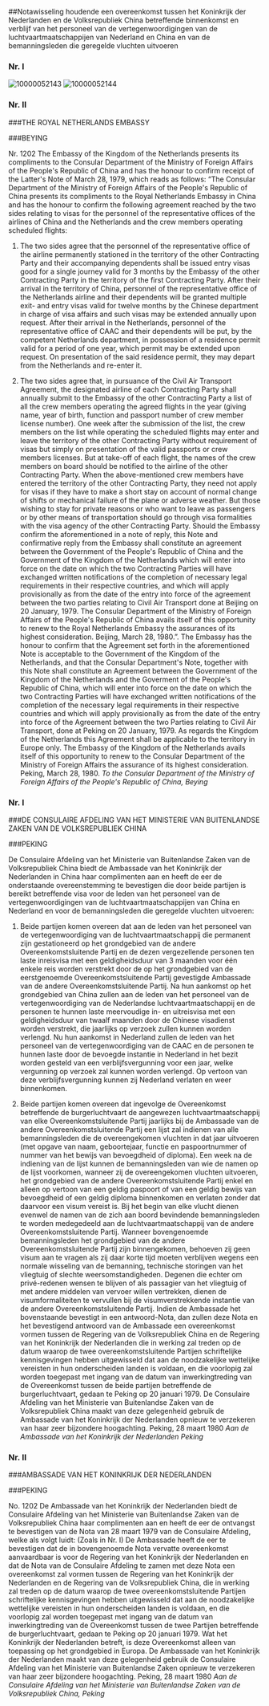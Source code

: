 <meta http-equiv='Content-Type' content='text/html; charset=utf-8' />

##Notawisseling houdende een overeenkomst tussen het Koninkrijk der Nederlanden en de Volksrepubliek China betreffende binnenkomst en verblijf van het personeel van de vertegenwoordigingen van de luchtvaartmaatschappijen van Nederland en China en van de bemanningsleden die geregelde vluchten uitvoeren

### Nr.  I  

![10000052143](http://wetten.overheid.nl/Illustration/10000052143)
![10000052144](http://wetten.overheid.nl/Illustration/10000052144)

### Nr.  II  

###THE ROYAL NETHERLANDS EMBASSY 

###BEYING

Nr. 1202 The Embassy of the Kingdom of the Netherlands presents its compliments to the Consular Department of the Ministry of Foreign Affairs of the People's Republic of China and has the honour to confirm receipt of the Latter's Note of March 28, 1979, which reads as follows: “The Consular Department of the Ministry of Foreign Affairs of the People's Republic of China presents its compliments to the Royal Netherlands Embassy in China and has the honour to confirm the following agreement reached by the two sides relating to visas for the personnel of the representative offices of the airlines of China and the Netherlands and the crew members operating scheduled flights: 

1. The two sides agree that the personnel of the representative office of the airline permanently stationed in the territory of the other Contracting Party and their accompanying dependents shall be issued entry visas good for a single journey valid for 3 months by the Embassy of the other Contracting Party in the territory of the first Contracting Party. After their arrival in the territory of China, personnel of the representative office of the Netherlands airline and their dependents will be granted multiple exit- and entry visas valid for twelve months by the Chinese department in charge of visa affairs and such visas may be extended annually upon request. After their arrival in the Netherlands, personnel of the representative office of CAAC and their dependents will be put, by the competent Netherlands department, in possession of a residence permit valid for a period of one year, which permit may be extended upon request. On presentation of the said residence permit, they may depart from the Netherlands and re-enter it.  

2. The two sides agree that, in pursuance of the Civil Air Transport Agreement, the designated airline of each Contracting Party shall annually submit to the Embassy of the other Contracting Party a list of all the crew members operating the agreed flights in the year (giving name, year of birth, function and passport number of crew member license number). One week after the submission of the list, the crew members on the list while operating the scheduled flights may enter and leave the territory of the other Contracting Party without requirement of visas but simply on presentation of the valid passports or crew members licenses. But at take-off of each flight, the names of the crew members on board should be notified to the airline of the other Contracting Party. When the above-mentioned crew members have entered the territory of the other Contracting Party, they need not apply for visas if they have to make a short stay on account of normal change of shifts or mechanical failure of the plane or adverse weather. But those wishing to stay for private reasons or who want to leave as passengers or by other means of transportation should go through visa formalities with the visa agency of the other Contracting Party.  Should the Embassy confirm the aforementioned in a note of reply, this Note and confirmative reply from the Embassy shall constitute an agreement between the Government of the People's Republic of China and the Government of the Kingdom of the Netherlands which will enter into force on the date on which the two Contracting Parties will have exchanged written notifications of the completion of necessary legal requirements in their respective countries, and which will apply provisionally as from the date of the entry into force of the agreement between the two parties relating to Civil Air Transport done at Beijing on 20 January, 1979. The Consular Department of the Ministry of Foreign Affairs of the People's Republic of China avails itself of this opportunity to renew to the Royal Netherlands Embassy the assurances of its highest consideration. Beijing, March 28, 1980.”. The Embassy has the honour to confirm that the Agreement set forth in the aforementioned Note is acceptable to the Government of the Kingdom of the Netherlands, and that the Consular Department's Note, together with this Note shall constitute an Agreement between the Government of the Kingdom of the Netherlands and the Goverment of the People's Republic of China, which will enter into force on the date on which the two Contracting Parties will have exchanged written notifications of the completion of the necessary legal requirements in their respective countries and which will apply provisionally as from the date of the entry into force of the Agreement between the two Parties relating to Civil Air Transport, done at Peking on 20 January, 1979. As regards the Kingdom of the Netherlands this Agreement shall be applicable to the territory in Europe only. The Embassy of the Kingdom of the Netherlands avails itself of this opportunity to renew to the Consular Department of the Ministry of Foreign Affairs the assurance of its highest consideration. Peking, March 28, 1980. *To the Consular Department of the Ministry of Foreign Affairs of the People's Republic of China,* *Beying*   

### Nr.  I  

###DE CONSULAIRE AFDELING VAN HET MINISTERIE VAN BUITENLANDSE ZAKEN VAN DE VOLKSREPUBLIEK CHINA 

###PEKING

De Consulaire Afdeling van het Ministerie van Buitenlandse Zaken van de Volksrepubliek China biedt de Ambassade van het Koninkrijk der Nederlanden in China haar complimenten aan en heeft de eer de onderstaande overeenstemming te bevestigen die door beide partijen is bereikt betreffende visa voor de leden van het personeel van de vertegenwoordigingen van de luchtvaartmaatschappijen van China en Nederland en voor de bemanningsleden die geregelde vluchten uitvoeren: 

1. Beide partijen komen overeen dat aan de leden van het personeel van de vertegenwoordiging van de luchtvaartmaatschappij die permanent zijn gestationeerd op het grondgebied van de andere Overeenkomstsluitende Partij en de dezen vergezellende personen ten laste inreisvisa met een geldigheidsduur van 3 maanden voor één enkele reis worden verstrekt door de op het grondgebied van de eerstgenoemde Overeenkomstsluitende Partij gevestigde Ambassade van de andere Overeenkomstsluitende Partij. Na hun aankomst op het grondgebied van China zullen aan de leden van het personeel van de vertegenwoordiging van de Nederlandse luchtvaartmaatschappij en de personen te hunnen laste meervoudige in- en uitreisvisa met een geldigheidsduur van twaalf maanden door de Chinese visadienst worden verstrekt, die jaarlijks op verzoek zullen kunnen worden verlengd. Nu hun aankomst in Nederland zullen de leden van het personeel van de vertegenwoordiging van de CAAC en de personen te hunnen laste door de bevoegde instantie in Nederland in het bezit worden gesteld van een verblijfsvergunning voor een jaar, welke vergunning op verzoek zal kunnen worden verlengd. Op vertoon van deze verblijfsvergunning kunnen zij Nederland verlaten en weer binnenkomen.  

2. Beide partijen komen overeen dat ingevolge de Overeenkomst betreffende de burgerluchtvaart de aangewezen luchtvaartmaatschappij van elke Overeenkomstsluitende Partij jaarlijks bij de Ambassade van de andere Overeenkomstsluitende Partij een lijst zal indienen van alle bemanningsleden die de overeengekomen vluchten in dat jaar uitvoeren (met opgave van naam, geboortejaar, functie en paspoortnummer of nummer van het bewijs van bevoegdheid of diploma). Een week na de indiening van de lijst kunnen de bemanningsleden van wie de namen op de lijst voorkomen, wanneer zij de overeengekomen vluchten uitvoeren, het grondgebied van de andere Overeenkomstsluitende Partij enkel en alleen op vertoon van een geldig paspoort of van een geldig bewijs van bevoegdheid of een geldig diploma binnenkomen en verlaten zonder dat daarvoor een visum vereist is. Bij het begin van elke vlucht dienen evenwel de namen van de zich aan boord bevindende bemanningsleden te worden medegedeeld aan de luchtvaartmaatschappij van de andere Overeenkomstsluitende Partij. Wanneer bovengenoemde bemanningsleden het grondgebied van de andere Overeenkomstsluitende Partij zijn binnengekomen, behoeven zij geen visum aan te vragen als zij daar korte tijd moeten verblijven wegens een normale wisseling van de bemanning, technische storingen van het vliegtuig of slechte weersomstandigheden. Degenen die echter om privé-redenen wensen te blijven of als passagier van het vliegtuig of met andere middelen van vervoer willen vertrekken, dienen de visumformaliteiten te vervullen bij de visumverstrekkende instantie van de andere Overeenkomstsluitende Partij.  Indien de Ambassade het bovenstaande bevestigt in een antwoord-Nota, dan zullen deze Nota en het bevestigend antwoord van de Ambassade een overeenkomst vormen tussen de Regering van de Volksrepubliek China en de Regering van het Koninkrijk der Nederlanden die in werking zal treden op de datum waarop de twee overeenkomstsluitende Partijen schriftelijke kennisgevingen hebben uitgewisseld dat aan de noodzakelijke wettelijke vereisten in hun onderscheiden landen is voldaan, en die voorlopig zal worden toegepast met ingang van de datum van inwerkingtreding van de Overeenkomst tussen de beide partijen betreffende de burgerluchtvaart, gedaan te Peking op 20 januari 1979. De Consulaire Afdeling van het Ministerie van Buitenlandse Zaken van de Volksrepubliek China maakt van deze gelegenheid gebruik de Ambassade van het Koninkrijk der Nederlanden opnieuw te verzekeren van haar zeer bijzondere hoogachting. Peking, 28 maart 1980 *Aan de Ambassade van het Koninkrijk der Nederlanden* *Peking*   

### Nr.  II  

###AMBASSADE VAN HET KONINKRIJK DER NEDERLANDEN 

###PEKING

No. 1202 De Ambassade van het Koninkrijk der Nederlanden biedt de Consulaire Afdeling van het Ministerie van Buitenlandse Zaken van de Volksrepubliek China haar complimenten aan en heeft de eer de ontvangst te bevestigen van de Nota van 28 maart 1979 van de Consulaire Afdeling, welke als volgt luidt: (Zoals in Nr. I) De Ambassade heeft de eer te bevestigen dat de in bovengenoemde Nota vervatte overeenkomst aanvaardbaar is voor de Regering van het Koninkrijk der Nederlanden en dat de Nota van de Consulaire Afdeling te zamen met deze Nota een overeenkomst zal vormen tussen de Regering van het Koninkrijk der Nederlanden en de Regering van de Volksrepubliek China, die in werking zal treden op de datum waarop de twee overeenkomstsluitende Partijen schriftelijke kennisgevingen hebben uitgewisseld dat aan de noodzakelijke wettelijke vereisten in hun onderscheiden landen is voldaan, en die voorlopig zal worden toegepast met ingang van de datum van inwerkingtreding van de Overeenkomst tussen de twee Partijen betreffende de burgerluchtvaart, gedaan te Peking op 20 januari 1979. Wat het Koninkrijk der Nederlanden betreft, is deze Overeenkomst alleen van toepassing op het grondgebied in Europa. De Ambassade van het Koninkrijk der Nederlanden maakt van deze gelegenheid gebruik de Consulaire Afdeling van het Ministerie van Buitenlandse Zaken opnieuw te verzekeren van haar zeer bijzondere hoogachting. Peking, 28 maart 1980 *Aan de Consulaire Afdeling van het Ministerie van Buitenlandse Zaken van de Volksrepubliek China,* *Peking*   
